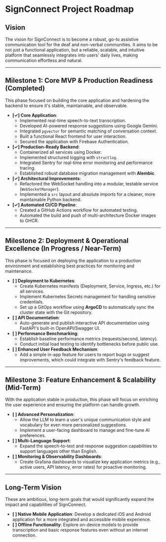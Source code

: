 # SignConnect Project Roadmap

## Vision

The vision for SignConnect is to become a robust, go-to assistive communication tool for the deaf and non-verbal communities. It aims to be not just a functional application, but a reliable, scalable, and intuitive platform that seamlessly integrates into users' daily lives, making communication effortless and natural.

---

## Milestone 1: Core MVP & Production Readiness (Completed)

This phase focused on building the core application and hardening the backend to ensure it's stable, maintainable, and observable.

-   **[✓] Core Application**:
    -   Implemented real-time speech-to-text transcription.
    -   Developed AI-powered response suggestions using Google Gemini.
    -   Integrated `pgvector` for semantic matching of conversation context.
    -   Built a functional React frontend for user interaction.
    -   Secured the application with Firebase Authentication.
-   **[✓] Production-Ready Backend**:
    -   Containerized all services using Docker.
    -   Implemented structured logging with `structlog`.
    -   Integrated Sentry for real-time error monitoring and performance tracing.
    -   Established robust database migration management with **Alembic**.
-   **[✓] Architectural Improvements**:
    -   Refactored the WebSocket handling into a modular, testable service (`WebSocketManager`).
    -   Implemented a `src` layout and absolute imports for a cleaner, more maintainable Python backend.
-   **[✓] Automated CI/CD Pipeline**:
    -   Created a GitHub Actions workflow for automated testing.
    -   Automated the build and push of multi-architecture Docker images to GHCR.

---

## Milestone 2: Deployment & Operational Excellence (In Progress / Near-Term)

This phase is focused on deploying the application to a production environment and establishing best practices for monitoring and maintenance.

-   **[ ] Deployment to Kubernetes**:
    -   Create Kubernetes manifests (Deployment, Service, Ingress, etc.) for all services.
    -   Implement Kubernetes Secrets management for handling sensitive credentials.
    -   Set up a GitOps workflow using **ArgoCD** to automatically sync the cluster state with the Git repository.
-   **[ ] API Documentation**:
    -   Auto-generate and publish interactive API documentation using FastAPI's built-in OpenAPI/Swagger UI.
-   **[ ] Performance Benchmarking**:
    -   Establish baseline performance metrics (requests/second, latency).
    -   Conduct initial load testing to identify bottlenecks before public use.
-   **[ ] Enhanced User Feedback Mechanism**:
    -   Add a simple in-app feature for users to report bugs or suggest improvements, which could integrate with Sentry's feedback feature.

---

## Milestone 3: Feature Enhancement & Scalability (Mid-Term)

With the application stable in production, this phase will focus on enriching the user experience and ensuring the platform can handle growth.

-   **[ ] Advanced Personalization**:
    -   Allow the LLM to learn a user's unique communication style and vocabulary for even more personalized suggestions.
    -   Implement a user-facing dashboard to manage and fine-tune AI preferences.
-   **[ ] Multi-Language Support**:
    -   Expand the speech-to-text and response suggestion capabilities to support languages other than English.
-   **[ ] Monitoring & Observability Dashboards**:
    -   Create Grafana dashboards to visualize key application metrics (e.g., active users, API latency, error rates) for proactive monitoring.

---

## Long-Term Vision

These are ambitious, long-term goals that would significantly expand the impact and capabilities of SignConnect.

-   **[ ] Native Mobile Application**: Develop a dedicated iOS and Android application for a more integrated and accessible mobile experience.
-   **[ ] Offline Functionality**: Explore on-device models to provide transcription and basic response features even without an internet connection.
